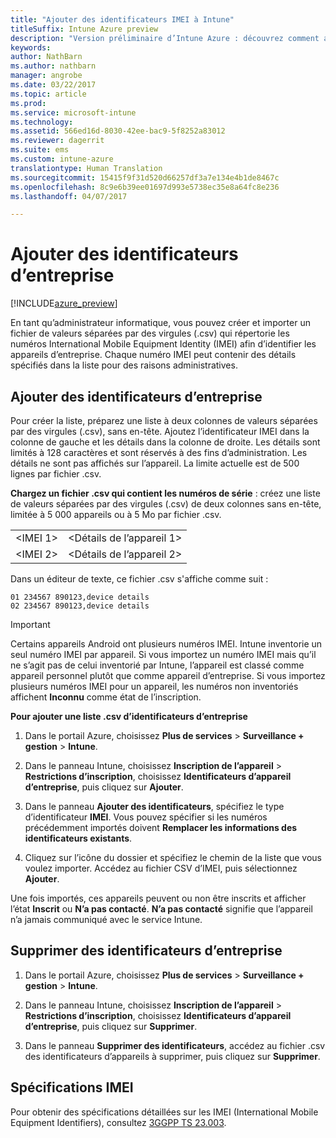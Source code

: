 ```yaml
---
title: "Ajouter des identificateurs IMEI à Intune"
titleSuffix: Intune Azure preview
description: "Version préliminaire d’Intune Azure : découvrez comment ajouter des identificateurs d’entreprise (numéros IMEI) à Microsoft Intune. "
keywords: 
author: NathBarn
ms.author: nathbarn
manager: angrobe
ms.date: 03/22/2017
ms.topic: article
ms.prod: 
ms.service: microsoft-intune
ms.technology: 
ms.assetid: 566ed16d-8030-42ee-bac9-5f8252a83012
ms.reviewer: dagerrit
ms.suite: ems
ms.custom: intune-azure
translationtype: Human Translation
ms.sourcegitcommit: 15415f9f31d520d66257df3a7e134e4b1de8467c
ms.openlocfilehash: 8c9e6b39ee01697d993e5738ec35e8a64fc8e236
ms.lasthandoff: 04/07/2017

---
```


# <a name="add-corporate-identifiers"></a>Ajouter des identificateurs d’entreprise

[!INCLUDE[azure_preview](../includes/azure_preview.md)]

En tant qu’administrateur informatique, vous pouvez créer et importer un fichier de valeurs séparées par des virgules (.csv) qui répertorie les numéros International Mobile Equipment Identity (IMEI) afin d’identifier les appareils d’entreprise. Chaque numéro IMEI peut contenir des détails spécifiés dans la liste pour des raisons administratives.

<!-- When you upload serial numbers for company-owned iOS devices, they must be paired with a corporate enrollment profile. Devices must then be enrolled using either Apple’s device enrollment program (DEP) or Apple Configurator to have them appear as company-owned. -->

## <a name="add-corporate-identifiers"></a>Ajouter des identificateurs d’entreprise
Pour créer la liste, préparez une liste à deux colonnes de valeurs séparées par des virgules (.csv), sans en-tête. Ajoutez l’identificateur IMEI dans la colonne de gauche et les détails dans la colonne de droite. Les détails sont limités à 128 caractères et sont réservés à des fins d’administration. Les détails ne sont pas affichés sur l’appareil. La limite actuelle est de 500 lignes par fichier .csv.

**Chargez un fichier .csv qui contient les numéros de série** : créez une liste de valeurs séparées par des virgules (.csv) de deux colonnes sans en-tête, limitée à 5 000 appareils ou à 5 Mo par fichier .csv.

|||
|-|-|
|&lt;IMEI 1&gt;|&lt;Détails de l’appareil 1&gt;|
|&lt;IMEI 2&gt;|&lt;Détails de l’appareil 2&gt;|

Dans un éditeur de texte, ce fichier .csv s'affiche comme suit :

```
01 234567 890123,device details
02 234567 890123,device details
```


> [!IMPORTANT]
> Certains appareils Android ont plusieurs numéros IMEI. Intune inventorie un seul numéro IMEI par appareil. Si vous importez un numéro IMEI mais qu’il ne s’agit pas de celui inventorié par Intune, l’appareil est classé comme appareil personnel plutôt que comme appareil d’entreprise. Si vous importez plusieurs numéros IMEI pour un appareil, les numéros non inventoriés affichent **Inconnu** comme état de l’inscription.

**Pour ajouter une liste .csv d’identificateurs d’entreprise**

1. Dans le portail Azure, choisissez **Plus de services** > **Surveillance + gestion** > **Intune**.

2. Dans le panneau Intune, choisissez **Inscription de l’appareil** > **Restrictions d’inscription**, choisissez **Identificateurs d’appareil d’entreprise**, puis cliquez sur **Ajouter**.

3. Dans le panneau **Ajouter des identificateurs**, spécifiez le type d’identificateur **IMEI**. Vous pouvez spécifier si les numéros précédemment importés doivent **Remplacer les informations des identificateurs existants**.  

4. Cliquez sur l’icône du dossier et spécifiez le chemin de la liste que vous voulez importer. Accédez au fichier CSV d’IMEI, puis sélectionnez **Ajouter**.

Une fois importés, ces appareils peuvent ou non être inscrits et afficher l’état **Inscrit** ou **N’a pas contacté**. **N’a pas contacté** signifie que l’appareil n’a jamais communiqué avec le service Intune.

## <a name="delete--corporate-identifiers"></a>Supprimer des identificateurs d’entreprise

1. Dans le portail Azure, choisissez **Plus de services** > **Surveillance + gestion** > **Intune**.

2. Dans le panneau Intune, choisissez **Inscription de l’appareil** > **Restrictions d’inscription**, choisissez **Identificateurs d’appareil d’entreprise**, puis cliquez sur **Supprimer**.

3. Dans le panneau **Supprimer des identificateurs**, accédez au fichier .csv des identificateurs d’appareils à supprimer, puis cliquez sur **Supprimer**.

## <a name="imei-specifications"></a>Spécifications IMEI
Pour obtenir des spécifications détaillées sur les IMEI (International Mobile Equipment Identifiers), consultez [3GGPP TS 23.003](https://portal.3gpp.org/desktopmodules/Specifications/SpecificationDetails.aspx?specificationId=729).

